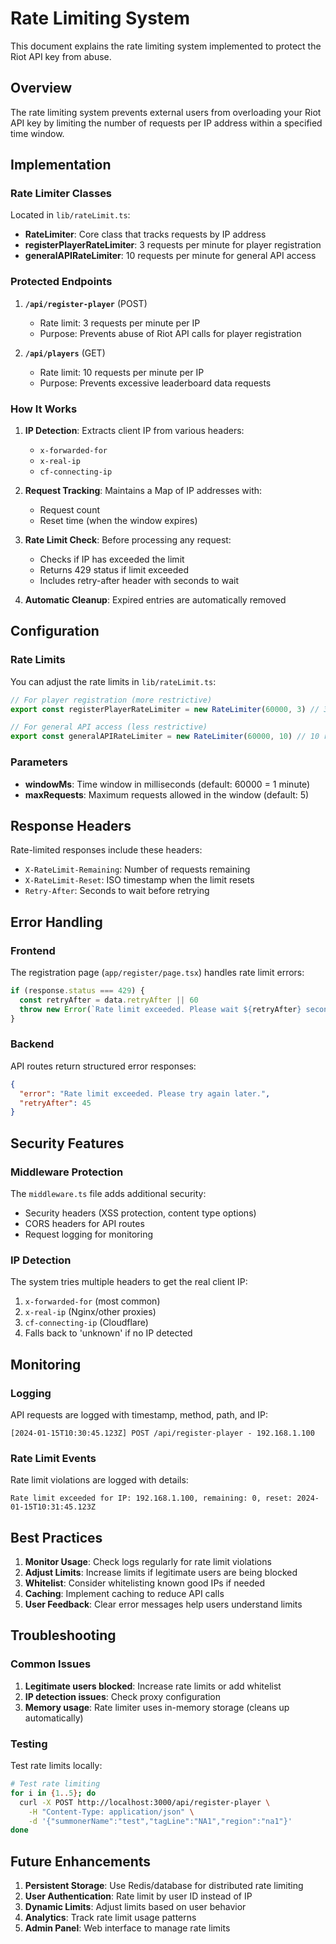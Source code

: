# Rate Limiting System

This document explains the rate limiting system implemented to protect the Riot API key from abuse.

## Overview

The rate limiting system prevents external users from overloading your Riot API key by limiting the number of requests per IP address within a specified time window.

## Implementation

### Rate Limiter Classes

Located in `lib/rateLimit.ts`:

- **RateLimiter**: Core class that tracks requests by IP address
- **registerPlayerRateLimiter**: 3 requests per minute for player registration
- **generalAPIRateLimiter**: 10 requests per minute for general API access

### Protected Endpoints

1. **`/api/register-player`** (POST)
   - Rate limit: 3 requests per minute per IP
   - Purpose: Prevents abuse of Riot API calls for player registration

2. **`/api/players`** (GET)
   - Rate limit: 10 requests per minute per IP
   - Purpose: Prevents excessive leaderboard data requests

### How It Works

1. **IP Detection**: Extracts client IP from various headers:
   - `x-forwarded-for`
   - `x-real-ip`
   - `cf-connecting-ip`

2. **Request Tracking**: Maintains a Map of IP addresses with:
   - Request count
   - Reset time (when the window expires)

3. **Rate Limit Check**: Before processing any request:
   - Checks if IP has exceeded the limit
   - Returns 429 status if limit exceeded
   - Includes retry-after header with seconds to wait

4. **Automatic Cleanup**: Expired entries are automatically removed

## Configuration

### Rate Limits

You can adjust the rate limits in `lib/rateLimit.ts`:

```typescript
// For player registration (more restrictive)
export const registerPlayerRateLimiter = new RateLimiter(60000, 3) // 3 requests per minute

// For general API access (less restrictive)
export const generalAPIRateLimiter = new RateLimiter(60000, 10) // 10 requests per minute
```

### Parameters

- **windowMs**: Time window in milliseconds (default: 60000 = 1 minute)
- **maxRequests**: Maximum requests allowed in the window (default: 5)

## Response Headers

Rate-limited responses include these headers:

- `X-RateLimit-Remaining`: Number of requests remaining
- `X-RateLimit-Reset`: ISO timestamp when the limit resets
- `Retry-After`: Seconds to wait before retrying

## Error Handling

### Frontend

The registration page (`app/register/page.tsx`) handles rate limit errors:

```typescript
if (response.status === 429) {
  const retryAfter = data.retryAfter || 60
  throw new Error(`Rate limit exceeded. Please wait ${retryAfter} seconds before trying again.`)
}
```

### Backend

API routes return structured error responses:

```json
{
  "error": "Rate limit exceeded. Please try again later.",
  "retryAfter": 45
}
```

## Security Features

### Middleware Protection

The `middleware.ts` file adds additional security:

- Security headers (XSS protection, content type options)
- CORS headers for API routes
- Request logging for monitoring

### IP Detection

The system tries multiple headers to get the real client IP:

1. `x-forwarded-for` (most common)
2. `x-real-ip` (Nginx/other proxies)
3. `cf-connecting-ip` (Cloudflare)
4. Falls back to 'unknown' if no IP detected

## Monitoring

### Logging

API requests are logged with timestamp, method, path, and IP:

```
[2024-01-15T10:30:45.123Z] POST /api/register-player - 192.168.1.100
```

### Rate Limit Events

Rate limit violations are logged with details:

```
Rate limit exceeded for IP: 192.168.1.100, remaining: 0, reset: 2024-01-15T10:31:45.123Z
```

## Best Practices

1. **Monitor Usage**: Check logs regularly for rate limit violations
2. **Adjust Limits**: Increase limits if legitimate users are being blocked
3. **Whitelist**: Consider whitelisting known good IPs if needed
4. **Caching**: Implement caching to reduce API calls
5. **User Feedback**: Clear error messages help users understand limits

## Troubleshooting

### Common Issues

1. **Legitimate users blocked**: Increase rate limits or add whitelist
2. **IP detection issues**: Check proxy configuration
3. **Memory usage**: Rate limiter uses in-memory storage (cleans up automatically)

### Testing

Test rate limits locally:

```bash
# Test rate limiting
for i in {1..5}; do
  curl -X POST http://localhost:3000/api/register-player \
    -H "Content-Type: application/json" \
    -d '{"summonerName":"test","tagLine":"NA1","region":"na1"}'
done
```

## Future Enhancements

1. **Persistent Storage**: Use Redis/database for distributed rate limiting
2. **User Authentication**: Rate limit by user ID instead of IP
3. **Dynamic Limits**: Adjust limits based on user behavior
4. **Analytics**: Track rate limit usage patterns
5. **Admin Panel**: Web interface to manage rate limits 